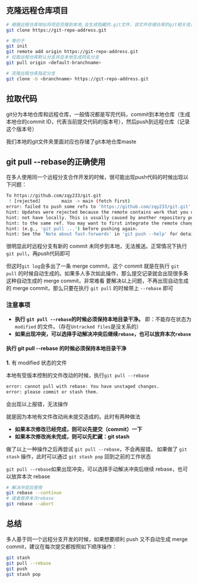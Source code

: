 ## 克隆远程仓库项目

```sh
# 根据远程仓库地址将项目克隆到本地,会生成隐藏的.git文件，该文件存储仓库的git相关信息
git clone https://git-repo-address.git   

# 等价于
git init
git remote add origin https://git-repo-address.git    
# 拉取远程仓库默认分支并且本地生成同名分支
git pull origin <default-branchname>  

# 克隆远程仓库指定分支
git clone -b <branchname> https://git-repo-address.git  
```

## 拉取代码

git分为本地仓库和远程仓库，一般情况都是写完代码，commit到本地仓库（生成本地仓的commit ID，代表当前提交代码的版本号），然后push到远程仓库（记录这个版本号）

我们本地的git文件夹里面对应也存储了git本地仓库maste

## git pull --rebase的正确使用

在多人使用同一个远程分支合作开发的时候，很可能出现push代码的时候出现以下问题：

```sh
To https://github.com/zqy233/git.git
 ! [rejected]        main -> main (fetch first)
error: failed to push some refs to 'https://github.com/zqy233/git.git'
hint: Updates were rejected because the remote contains work that you do
hint: not have locally. This is usually caused by another repository pushing
hint: to the same ref. You may want to first integrate the remote changes
hint: (e.g., 'git pull ...') before pushing again.
hint: See the 'Note about fast-forwards' in 'git push --help' for details.
```

很明显此时远程分支有新的 commit 未同步到本地，无法推送。正常情况下执行`git pull`，再push代码即可

但这时`git log`会多出了一条 merge commit，这个 commit 就是在执行 `git pull` 的时候自动生成的。如果多人多次如此操作，那么提交记录就会出现很多条这种自动生成的 merge commit，非常难看
要解决以上问题，不再出现自动生成的 merge commit，那么只要在执行 `git pull` 的时候带上 `--rebase` 即可

### 注意事项

- **执行 `git pull --rebase`的时候必须保持本地目录干净。** 即：不能存在状态为 `modified` 的文件。（存在`Untracked files`是没关系的）
- **如果出现冲突，可以选择手动解决冲突后继续`rebase`，也可以放弃本次`rebase`**

#### 执行 git pull --rebase 的时候必须保持本地目录干净

**1.** 有 modified 状态的文件

本地有受版本控制的文件改动的时候，执行`git pull --rebase`

```sh
error: cannot pull with rebase: You have unstaged changes.
error: please commit or stash them.
```

会出现以上报错，无法操作

就是因为本地有文件改动尚未提交造成的。此时有两种做法

- **如果本次修改已经完成，则可以先提交（commit）一下**
- **如果本次修改尚未完成，则可以先贮藏：git stash**

做了以上一种操作之后再尝试 `git pull --rebase`，不会再报错。
如果做了 `git stash` 操作，此时可以通过 `git stash pop` 回到之前的工作状态

`git pull --rebase`如果出现冲突，可以选择手动解决冲突后继续 rebase，也可以放弃本次 rebase

```sh
# 解决冲突后使用
git rebase --continue
# 或者放弃本次rebase
git rebase --abort
```

## 总结

多人基于同一个远程分支开发的时候，如果想要顺利 push 又不自动生成 merge commit，建议在每次提交都按照如下顺序操作：

```sh
git stash
git pull --rebase
git push
git stash pop
```


